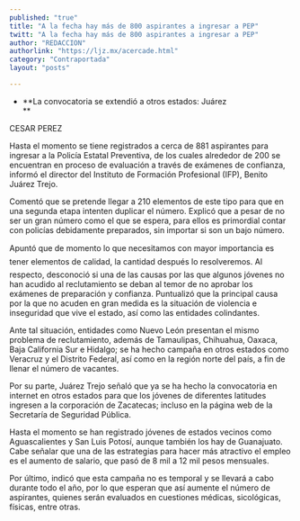 ```yaml
---
published: "true"
title: "A la fecha hay más de 800 aspirantes a ingresar a PEP"
twitt: "A la fecha hay más de 800 aspirantes a ingresar a PEP"
author: "REDACCION"
authorlink: "https://ljz.mx/acercade.html"
category: "Contraportada"
layout: "posts"

---
```


*   **La convocatoria se extendió a otros estados: Juárez  
    **


  CESAR PEREZ



  Hasta el momento se tiene registrados a cerca de 881 aspirantes para ingresar a la Policía Estatal Preventiva, de los cuales alrededor de 200 se encuentran en proceso de evaluación a través de exámenes de confianza, informó el director del Instituto de Formación Profesional (IFP), Benito Juárez Trejo.



  Comentó que se pretende llegar a 210 elementos de este tipo para que en una segunda etapa intenten duplicar el número. Explicó que a pesar de no ser un gran número como el que se espera, para ellos es primordial contar con policías debidamente preparados, sin importar si son un bajo número.



  Apuntó que de momento lo que necesitamos con mayor importancia es tener elementos de calidad, la cantidad después lo resolveremos. Al respecto, desconoció si una de las causas por las que algunos jóvenes no han acudido al reclutamiento se deban al temor de no aprobar los exámenes de preparación y confianza. Puntualizó que la principal causa por la que no acuden en gran medida es la situación de violencia e inseguridad que vive el estado, así como las entidades colindantes.



  Ante tal situación, entidades como Nuevo León presentan el mismo problema de reclutamiento, además de Tamaulipas, Chihuahua, Oaxaca, Baja California Sur e Hidalgo; se ha hecho campaña en otros estados como Veracruz y el Distrito Federal, así como en la región norte del país, a fin de llenar el número de vacantes.



  Por su parte, Juárez Trejo señaló que ya se ha hecho la convocatoria en internet en otros estados para que los jóvenes de diferentes latitudes ingresen a la corporación de Zacatecas; incluso en la página web de la Secretaría de Seguridad Pública.



  Hasta el momento se han registrado jóvenes de estados vecinos como Aguascalientes y San Luis Potosí, aunque también los hay de Guanajuato. Cabe señalar que una de las estrategias para hacer más atractivo el empleo es el aumento de salario, que pasó de 8 mil a 12 mil pesos mensuales.



  Por último, indicó que esta campaña no es temporal y se llevará a cabo durante todo el año, por lo que esperan que así aumente el número de aspirantes, quienes serán evaluados en cuestiones médicas, sicológicas, físicas, entre otras.

